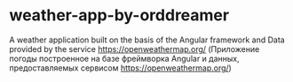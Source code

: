# weather-app-by-orddreamer
A weather application built on the basis of the Angular framework and Data provided by the service https://openweathermap.org/ (Приложение погоды построенное на базе фреймворка Angular и данных, предоставляемых сервисом https://openweathermap.org/)
